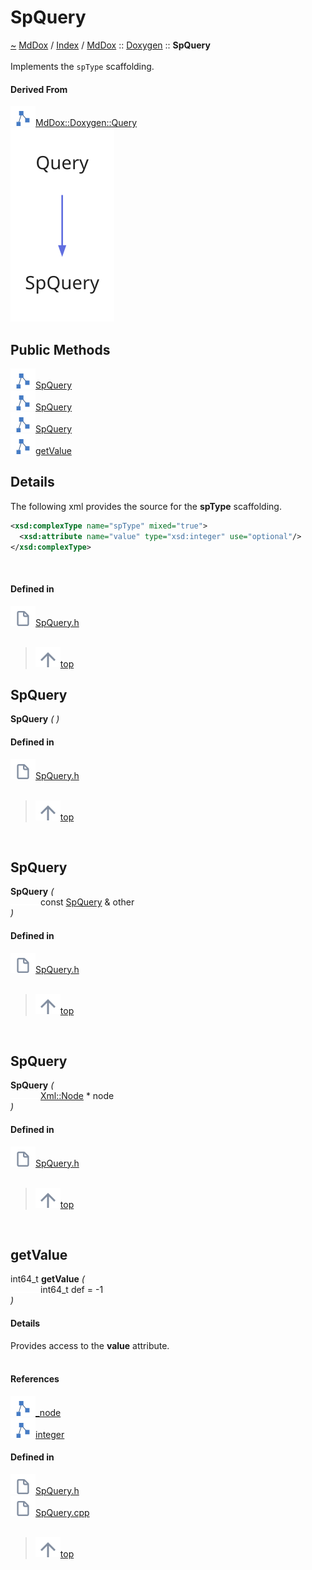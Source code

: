<a id="spquery"></a>
<h1>SpQuery</h1>
<a id="classmddox_1_1doxygen_1_1spquery"></a>
<a href="https://github.com/CharlesCarley/MdDox#~">~</a>
<a href="indexpage.md#mddox">MdDox</a>
<span class="inline-text">/</span>
<a href="index.md#index">Index</a>
<span class="inline-text">/</span>
<a href="namespaceMdDox.md#mddox">MdDox</a>
<span class="inline-text">::</span>
<a href="namespaceMdDox_1_1Doxygen.md#doxygen">Doxygen</a>
<span class="inline-text">::</span>
<span class="bold-text"><b>SpQuery</b></span>
<br/>
<br/>
<span class="inline-text">Implements the </span>
<code class="typewriter">spType</code>
<span class="inline-text"> scaffolding. </span>
<br/>
<a id="derived-from"></a>
<h4>Derived From</h4>
<div class="icon-link">
<img src="../images/class.svg"/><a href="classMdDox_1_1Doxygen_1_1Query.md#query">MdDox::Doxygen::Query</a>
</div>
<img src="../images/dot/internal-diagram-71.dot.svg"/><br/>
<a id="public-methods"></a>
<h2>Public Methods</h2>
<span class="icon-list-item"><a href="#spquery" class="icon-list-item"><img src="../images/class.svg" class="icon-list-item"/><span class="icon-list-item">SpQuery</span>
</a>
</span>
<br/>
<span class="icon-list-item"><a href="#spquery" class="icon-list-item"><img src="../images/class.svg" class="icon-list-item"/><span class="icon-list-item">SpQuery</span>
</a>
</span>
<br/>
<span class="icon-list-item"><a href="#spquery" class="icon-list-item"><img src="../images/class.svg" class="icon-list-item"/><span class="icon-list-item">SpQuery</span>
</a>
</span>
<br/>
<span class="icon-list-item"><a href="#getvalue" class="icon-list-item"><img src="../images/class.svg" class="icon-list-item"/><span class="icon-list-item">getValue</span>
</a>
</span>
<br/>
<a id="details"></a>
<h2>Details</h2>
<span class="inline-text">The following xml provides the source for the </span>
<span class="bold-text"><b>spType</b></span>
<span class="inline-text"> scaffolding.</span>

```xml
<xsd:complexType name="spType" mixed="true">
  <xsd:attribute name="value" type="xsd:integer" use="optional"/>
</xsd:complexType>
```
<br/>
<a id="defined-in"></a>
<h4>Defined in</h4>
<span class="icon-list-item"><a href="https://github.com/CharlesCarley/MdDox/blob/master/Tools/Doxygen/SpQuery.h#L42" class="icon-list-item"><img src="../images/file.svg" class="icon-list-item"/><span class="icon-list-item">SpQuery.h</span>
</a>
</span>
<br/>
<br/>
<blockquote>
<span class="icon-list-item"><a href="#spquery" class="icon-list-item"><img src="../images/jumpToTop.svg" class="icon-list-item"/><span class="icon-list-item">top</span>
</a>
</span>
</blockquote>
<a id="spquery"></a>
<h2>SpQuery</h2>
<span class="bold-text"><b>SpQuery</b></span>
<span class="italic-text"><i>(</i></span>
<span class="italic-text"><i>)</i></span>
<a id="defined-in"></a>
<h4>Defined in</h4>
<span class="icon-list-item"><a href="https://github.com/CharlesCarley/MdDox/blob/master/Tools/Doxygen/SpQuery.h#L44" class="icon-list-item"><img src="../images/file.svg" class="icon-list-item"/><span class="icon-list-item">SpQuery.h</span>
</a>
</span>
<br/>
<br/>
<blockquote>
<span class="icon-list-item"><a href="#spquery" class="icon-list-item"><img src="../images/jumpToTop.svg" class="icon-list-item"/><span class="icon-list-item">top</span>
</a>
</span>
</blockquote>
<br/>
<a id="spquery"></a>
<h2>SpQuery</h2>
<span class="bold-text"><b>SpQuery</b></span>
<span class="italic-text"><i>(</i></span>
<div class="paragraph">
<span class="paragraph"><img src="../images/horSpace24px.svg"/><span class="inline-text">const </span>
<a href="classMdDox_1_1Doxygen_1_1SpQuery.md#spquery">SpQuery</a>
<span class="inline-text"> &amp;</span>
<span class="inline-text">other</span>
</span>
</div>
<span class="italic-text"><i>)</i></span>
<a id="defined-in"></a>
<h4>Defined in</h4>
<span class="icon-list-item"><a href="https://github.com/CharlesCarley/MdDox/blob/master/Tools/Doxygen/SpQuery.h#L45" class="icon-list-item"><img src="../images/file.svg" class="icon-list-item"/><span class="icon-list-item">SpQuery.h</span>
</a>
</span>
<br/>
<br/>
<blockquote>
<span class="icon-list-item"><a href="#spquery" class="icon-list-item"><img src="../images/jumpToTop.svg" class="icon-list-item"/><span class="icon-list-item">top</span>
</a>
</span>
</blockquote>
<br/>
<a id="spquery"></a>
<h2>SpQuery</h2>
<span class="bold-text"><b>SpQuery</b></span>
<span class="italic-text"><i>(</i></span>
<div class="paragraph">
<span class="paragraph"><img src="../images/horSpace24px.svg"/><a href="classMdDox_1_1Xml_1_1Node.md#node">Xml::Node</a>
<span class="inline-text"> *</span>
<span class="inline-text">node</span>
</span>
</div>
<span class="italic-text"><i>)</i></span>
<a id="defined-in"></a>
<h4>Defined in</h4>
<span class="icon-list-item"><a href="https://github.com/CharlesCarley/MdDox/blob/master/Tools/Doxygen/SpQuery.h#L47" class="icon-list-item"><img src="../images/file.svg" class="icon-list-item"/><span class="icon-list-item">SpQuery.h</span>
</a>
</span>
<br/>
<br/>
<blockquote>
<span class="icon-list-item"><a href="#spquery" class="icon-list-item"><img src="../images/jumpToTop.svg" class="icon-list-item"/><span class="icon-list-item">top</span>
</a>
</span>
</blockquote>
<br/>
<a id="getvalue"></a>
<h2>getValue</h2>
<span class="inline-text">int64_t</span>
<span class="bold-text"><b>getValue</b></span>
<span class="italic-text"><i>(</i></span>
<div class="paragraph">
<span class="paragraph"><img src="../images/horSpace24px.svg"/><span class="inline-text">int64_t</span>
<span class="inline-text">def</span>
<span class="inline-text"> = </span>
<span class="inline-text">-1</span>
</span>
</div>
<span class="italic-text"><i>)</i></span>
<a id="details"></a>
<h4>Details</h4>
<span class="inline-text">Provides access to the </span>
<span class="bold-text"><b>value</b></span>
<span class="inline-text"> attribute. </span>
<br/>
<br/>
<a id="references"></a>
<h4>References</h4>
<div class="paragraph">
<span class="paragraph"><img src="../images/class.svg"/><a href="classMdDox_1_1Doxygen_1_1Query.md#_node">_node</a>
</span>
</div>
<div class="paragraph">
<span class="paragraph"><img src="../images/class.svg"/><a href="classMdDox_1_1Xml_1_1Node.md#integer">integer</a>
</span>
</div>
<a id="defined-in"></a>
<h4>Defined in</h4>
<span class="icon-list-item"><a href="https://github.com/CharlesCarley/MdDox/blob/master/Tools/Doxygen/SpQuery.h#L54" class="icon-list-item"><img src="../images/file.svg" class="icon-list-item"/><span class="icon-list-item">SpQuery.h</span>
</a>
</span>
<br/>
<span class="icon-list-item"><a href="https://github.com/CharlesCarley/MdDox/blob/master/Tools/Doxygen/SpQuery.cpp#L28" class="icon-list-item"><img src="../images/file.svg" class="icon-list-item"/><span class="icon-list-item">SpQuery.cpp</span>
</a>
</span>
<br/>
<br/>
<blockquote>
<span class="icon-list-item"><a href="#spquery" class="icon-list-item"><img src="../images/jumpToTop.svg" class="icon-list-item"/><span class="icon-list-item">top</span>
</a>
</span>
</blockquote>
<br/>
</div>
</div>
</body>
</html>
